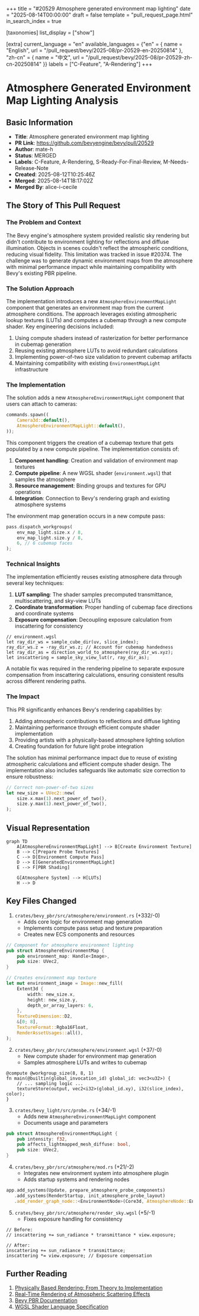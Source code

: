+++
title = "#20529 Atmosphere generated environment map lighting"
date = "2025-08-14T00:00:00"
draft = false
template = "pull_request_page.html"
in_search_index = true

[taxonomies]
list_display = ["show"]

[extra]
current_language = "en"
available_languages = {"en" = { name = "English", url = "/pull_request/bevy/2025-08/pr-20529-en-20250814" }, "zh-cn" = { name = "中文", url = "/pull_request/bevy/2025-08/pr-20529-zh-cn-20250814" }}
labels = ["C-Feature", "A-Rendering"]
+++

# Atmosphere Generated Environment Map Lighting Analysis

## Basic Information
- **Title**: Atmosphere generated environment map lighting
- **PR Link**: https://github.com/bevyengine/bevy/pull/20529
- **Author**: mate-h
- **Status**: MERGED
- **Labels**: C-Feature, A-Rendering, S-Ready-For-Final-Review, M-Needs-Release-Note
- **Created**: 2025-08-12T10:25:46Z
- **Merged**: 2025-08-14T18:17:02Z
- **Merged By**: alice-i-cecile

## The Story of This Pull Request

### The Problem and Context
The Bevy engine's atmosphere system provided realistic sky rendering but didn't contribute to environment lighting for reflections and diffuse illumination. Objects in scenes couldn't reflect the atmospheric conditions, reducing visual fidelity. This limitation was tracked in issue #20374. The challenge was to generate dynamic environment maps from the atmosphere with minimal performance impact while maintaining compatibility with Bevy's existing PBR pipeline.

### The Solution Approach
The implementation introduces a new `AtmosphereEnvironmentMapLight` component that generates an environment map from the current atmosphere conditions. The approach leverages existing atmospheric lookup textures (LUTs) and computes a cubemap through a new compute shader. Key engineering decisions included:

1. Using compute shaders instead of rasterization for better performance in cubemap generation
2. Reusing existing atmosphere LUTs to avoid redundant calculations
3. Implementing power-of-two size validation to prevent cubemap artifacts
4. Maintaining compatibility with existing `EnvironmentMapLight` infrastructure

### The Implementation
The solution adds a new `AtmosphereEnvironmentMapLight` component that users can attach to cameras:

```rust
commands.spawn((
    Camera3d::default(),
    AtmosphereEnvironmentMapLight::default(),
));
```

This component triggers the creation of a cubemap texture that gets populated by a new compute pipeline. The implementation consists of:
1. **Component handling**: Creation and validation of environment map textures
2. **Compute pipeline**: A new WGSL shader (`environment.wgsl`) that samples the atmosphere
3. **Resource management**: Binding groups and textures for GPU operations
4. **Integration**: Connection to Bevy's rendering graph and existing atmosphere systems

The environment map generation occurs in a new compute pass:

```rust
pass.dispatch_workgroups(
    env_map_light.size.x / 8,
    env_map_light.size.y / 8,
    6, // 6 cubemap faces
);
```

### Technical Insights
The implementation efficiently reuses existing atmosphere data through several key techniques:

1. **LUT sampling**: The shader samples precomputed transmittance, multiscattering, and sky-view LUTs
2. **Coordinate transformation**: Proper handling of cubemap face directions and coordinate systems
3. **Exposure compensation**: Decoupling exposure calculation from inscattering for consistency

```wgsl
// environment.wgsl
let ray_dir_ws = sample_cube_dir(uv, slice_index);
ray_dir_ws.z = -ray_dir_ws.z; // Account for cubemap handedness
let ray_dir_as = direction_world_to_atmosphere(ray_dir_ws.xyz);
let inscattering = sample_sky_view_lut(r, ray_dir_as);
```

A notable fix was required in the rendering pipeline to separate exposure compensation from inscattering calculations, ensuring consistent results across different rendering paths.

### The Impact
This PR significantly enhances Bevy's rendering capabilities by:
1. Adding atmospheric contributions to reflections and diffuse lighting
2. Maintaining performance through efficient compute shader implementation
3. Providing artists with a physically-based atmosphere lighting solution
4. Creating foundation for future light probe integration

The solution has minimal performance impact due to reuse of existing atmospheric calculations and efficient compute shader design. The implementation also includes safeguards like automatic size correction to ensure robustness:

```rust
// Correct non-power-of-two sizes
let new_size = UVec2::new(
    size.x.max(1).next_power_of_two(),
    size.y.max(1).next_power_of_two(),
);
```

## Visual Representation

```mermaid
graph TD
    A[AtmosphereEnvironmentMapLight] --> B[Create Environment Texture]
    B --> C[Prepare Probe Textures]
    C --> D[Environment Compute Pass]
    D --> E[GeneratedEnvironmentMapLight]
    E --> F[PBR Shading]
    
    G[Atmosphere System] --> H[LUTs]
    H --> D
```

## Key Files Changed

1. `crates/bevy_pbr/src/atmosphere/environment.rs` (+332/-0)
   - Adds core logic for environment map generation
   - Implements compute pass setup and texture preparation
   - Creates new ECS components and resources

```rust
// Component for atmosphere environment lighting
pub struct AtmosphereEnvironmentMap {
    pub environment_map: Handle<Image>,
    pub size: UVec2,
}

// Creates environment map texture
let mut environment_image = Image::new_fill(
    Extent3d {
        width: new_size.x,
        height: new_size.y,
        depth_or_array_layers: 6,
    },
    TextureDimension::D2,
    &[0; 8],
    TextureFormat::Rgba16Float,
    RenderAssetUsages::all(),
);
```

2. `crates/bevy_pbr/src/atmosphere/environment.wgsl` (+37/-0)
   - New compute shader for environment map generation
   - Samples atmosphere LUTs and writes to cubemap

```wgsl
@compute @workgroup_size(8, 8, 1)
fn main(@builtin(global_invocation_id) global_id: vec3<u32>) {
    // ... sampling logic ...
    textureStore(output, vec2<i32>(global_id.xy), i32(slice_index), color);
}
```

3. `crates/bevy_light/src/probe.rs` (+34/-1)
   - Adds new `AtmosphereEnvironmentMapLight` component
   - Documents usage and parameters

```rust
pub struct AtmosphereEnvironmentMapLight {
    pub intensity: f32,
    pub affects_lightmapped_mesh_diffuse: bool,
    pub size: UVec2,
}
```

4. `crates/bevy_pbr/src/atmosphere/mod.rs` (+21/-2)
   - Integrates new environment system into atmosphere plugin
   - Adds startup systems and rendering nodes

```rust
app.add_systems(Update, prepare_atmosphere_probe_components)
   .add_systems(RenderStartup, init_atmosphere_probe_layout)
   .add_render_graph_node::<EnvironmentNode>(Core3d, AtmosphereNode::Environment);
```

5. `crates/bevy_pbr/src/atmosphere/render_sky.wgsl` (+5/-1)
   - Fixes exposure handling for consistency

```wgsl
// Before:
// inscattering += sun_radiance * transmittance * view.exposure;

// After:
inscattering += sun_radiance * transmittance;
inscattering *= view.exposure; // Exposure compensation
```

## Further Reading
1. [Physically Based Rendering: From Theory to Implementation](https://www.pbr-book.org/)
2. [Real-Time Rendering of Atmospheric Scattering Effects](https://developer.nvidia.com/gpugems/gpugems2/part-ii-shading-lighting-and-shadows/chapter-16-accurate-atmospheric-scattering)
3. [Bevy PBR Documentation](https://bevyengine.org/learn/book/features/pbr/)
4. [WGSL Shader Language Specification](https://gpuweb.github.io/gpuweb/wgsl/)